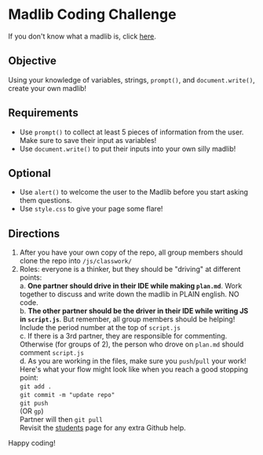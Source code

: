 # Madlib Coding Challenge

If you don't know what a madlib is, click [here](http://www.redkid.net/madlibs/).

## Objective
Using your knowledge of variables, strings, `prompt()`, and `document.write()`, create your own madlib!

## Requirements
* Use `prompt()` to collect at least 5 pieces of information from the user. Make sure to save their input as variables!
* Use `document.write()` to put their inputs into your own silly madlib!

## Optional
* Use `alert()` to welcome the user to the Madlib before you start asking them questions.
* Use `style.css` to give your page some flare!

## Directions
1. After you have your own copy of the repo, all group members should clone the repo into `/js/classwork/`
2. Roles: everyone is a thinker, but they should be "driving" at different points:  
  a. **One partner should drive in their IDE while making `plan.md`**. Work together to discuss and write down the madlib in PLAIN english. NO code.  
  b. **The other partner should be the driver in their IDE while writing JS in `script.js`**. But remember, all group members should be helping! Include the period number at the top of `script.js`  
  c. If there is a 3rd partner, they are responsible for commenting. Otherwise (for groups of 2), the person who drove on `plan.md` should comment `script.js`  
  d. As you are working in the files, make sure you `push`/`pull` your work! Here's what your flow might look like when you reach a good stopping point:  
`git add .`  
`git commit -m "update repo"`  
`git push`  
(OR `gp`)  
Partner will then `git pull`  
Revisit the [students](https://hstatsep.github.io/students/#github) page for any extra Github help.

Happy coding!
